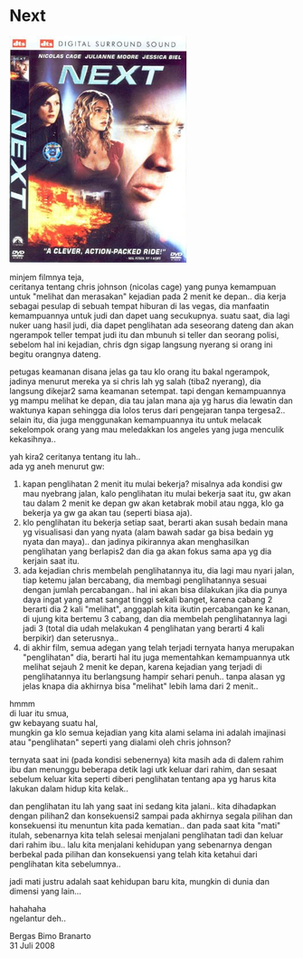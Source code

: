 # Next

![Next Movie Cover](../../img/cover-next.jpg)

minjem filmnya teja,  
ceritanya tentang chris johnson (nicolas cage) yang punya kemampuan untuk "melihat dan merasakan" kejadian pada 2 menit ke depan.. dia kerja sebagai pesulap di sebuah tempat hiburan di las vegas, dia manfaatin kemampuannya untuk judi dan dapet uang secukupnya. suatu saat, dia lagi nuker uang hasil judi, dia dapet penglihatan ada seseorang dateng dan akan ngerampok teller tempat judi itu dan mbunuh si teller dan seorang polisi, sebelom hal ini kejadian, chris dgn sigap langsung nyerang si orang ini begitu orangnya dateng. 

petugas keamanan disana jelas ga tau klo orang itu bakal ngerampok, jadinya menurut mereka ya si chris lah yg salah (tiba2 nyerang), dia langsung dikejar2 sama keamanan setempat. tapi dengan kemampuannya yg mampu melihat ke depan, dia tau jalan mana aja yg harus dia lewatin dan waktunya kapan sehingga dia lolos terus dari pengejaran tanpa tergesa2.. selain itu, dia juga menggunakan kemampuannya itu untuk melacak sekelompok orang yang mau meledakkan los angeles yang juga menculik kekasihnya..

yah kira2 ceritanya tentang itu lah..  
ada yg aneh menurut gw:
1) kapan penglihatan 2 menit itu mulai bekerja? misalnya ada kondisi gw mau nyebrang jalan, kalo penglihatan itu mulai bekerja saat itu, gw akan tau dalam 2 menit ke depan gw akan ketabrak mobil atau ngga, klo ga bekerja ya gw ga akan tau (seperti biasa aja).
2) klo penglihatan itu bekerja setiap saat, berarti akan susah bedain mana yg visualisasi dan yang nyata (alam bawah sadar ga bisa bedain yg nyata dan maya).. dan jadinya pikirannya akan menghasilkan penglihatan yang berlapis2 dan dia ga akan fokus sama apa yg dia kerjain saat itu.
3) ada kejadian chris membelah penglihatannya itu, dia lagi mau nyari jalan, tiap ketemu jalan bercabang, dia membagi penglihatannya sesuai dengan jumlah percabangan.. hal ini akan bisa dilakukan jika dia punya daya ingat yang amat sangat tinggi sekali banget, karena cabang 2 berarti dia 2 kali "melihat", anggaplah kita ikutin percabangan ke kanan, di ujung kita bertemu 3 cabang, dan dia membelah penglihatannya lagi jadi 3 (total dia udah melakukan 4 penglihatan yang berarti 4 kali berpikir) dan seterusnya..
4) di akhir film, semua adegan yang telah terjadi ternyata hanya merupakan "penglihatan" dia, berarti hal itu juga mementahkan kemampuannya utk melihat sejauh 2 menit ke depan, karena kejadian yang terjadi di penglihatannya itu berlangsung hampir sehari penuh.. tanpa alasan yg jelas knapa dia akhirnya bisa "melihat" lebih lama dari 2 menit..

hmmm  
di luar itu smua,  
gw kebayang suatu hal,  
mungkin ga klo semua kejadian yang kita alami selama ini adalah imajinasi atau "penglihatan" seperti yang dialami oleh chris johnson?  

ternyata saat ini (pada kondisi sebenernya) kita masih ada di dalem rahim ibu dan menunggu beberapa detik lagi utk keluar dari rahim, dan sesaat sebelum keluar kita seperti diberi penglihatan tentang apa yg harus kita lakukan dalam hidup kita kelak..  

dan penglihatan itu lah yang saat ini sedang kita jalani.. kita dihadapkan dengan pilihan2 dan konsekuensi2 sampai pada akhirnya segala pilihan dan konsekuensi itu menuntun kita pada kematian.. dan pada saat kita "mati" itulah, sebenarnya kita telah selesai menjalani penglihatan tadi dan keluar dari rahim ibu.. lalu kita menjalani kehidupan yang sebenarnya dengan berbekal pada pilihan dan konsekuensi yang telah kita ketahui dari penglihatan kita sebelumnya..

jadi mati justru adalah saat kehidupan baru kita, mungkin di dunia dan dimensi yang lain...

hahahaha  
ngelantur deh..  

Bergas Bimo Branarto  
31 Juli 2008